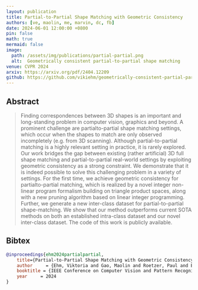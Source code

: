 ```yaml
---
layout: publication
title: Partial-to-Partial Shape Matching with Geometric Consistency
authors: [ve, maolin, me, marvin, dc, fb]
date: 2024-06-01 12:00:00 +0800
pin: false
math: true
mermaid: false
image:
  path: /assets/img/publications/partial-partial.png
  alt:  Geometrically consistent partial-to-partial shape matching
venue: CVPR 2024
arxiv: https://arxiv.org/pdf/2404.12209
github: https://github.com/vikiehm/geometrically-consistent-partial-partial-shape-matching
---
```


## Abstract

> Finding correspondences between 3D shapes is an important and long-standing problem in computer vision, graphics and beyond. A prominent challenge are partialto-partial shape matching settings, which occur when the shapes to match are only observed incompletely (e.g. from 3D scanning). Although partial-to-partial matching is a highly relevant setting in practice, it is rarely explored. Our work bridges the gap between existing (rather artificial) 3D full shape matching and partial-to-partial real-world settings by exploiting geometric consistency as a strong constraint. We demonstrate that it is indeed possible to solve this challenging problem in a variety of settings. For the first time, we achieve geometric consistency for partialto-partial matching, which is realized by a novel integer non-linear program formalism building on triangle product spaces, along with a new pruning algorithm based on linear integer programming. Further, we generate a new inter-class dataset for partial-to-partial shape-matching. We show that our method outperforms current SOTA methods on both an established intra-class dataset and our novel inter-class dataset. The code of this work is publicly available.


## Bibtex
```bibtex
@inproceedings{ehm2024partialpartial,
    title={Partial-to-Partial Shape Matching with Geometric Consistency},
    author     = {Ehm, Viktoria and Gao, Maolin and Roetzer, Paul and Eisenberger, Marvin and Bernard, Florian and Cremers, Daniel},
    booktitle = {IEEE Conference on Computer Vision and Pattern Recognition (CVPR)},
    year     = 2024
}
```
